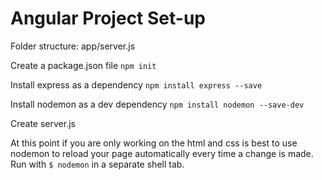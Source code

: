 # Angular Project Set-up

Folder structure: app/server.js

Create a package.json file `npm init`

Install express as a dependency `npm install express --save`

Install nodemon as a dev dependency `npm install nodemon --save-dev`

Create server.js

At this point if you are only working on the html and css is best to use nodemon to reload your page automatically every time a change is made. Run with `$ nodemon` in a separate shell tab.

